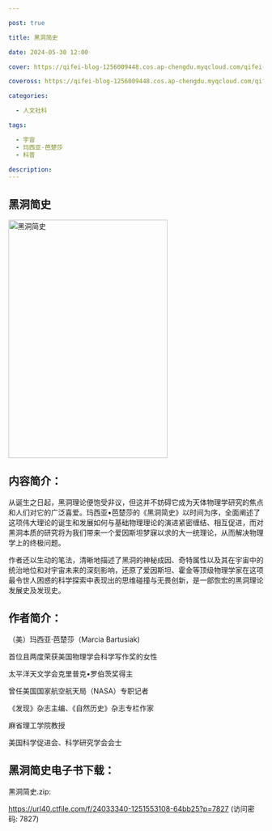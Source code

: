 ```yaml
---

post: true

title: 黑洞简史

date: 2024-05-30 12:00

cover: https://qifei-blog-1256009448.cos.ap-chengdu.myqcloud.com/qifei-blog/s28997438.jpg

coveross: https://qifei-blog-1256009448.cos.ap-chengdu.myqcloud.com/qifei-blog/s28997438.jpg

categories:

  - 人文社科

tags:

  - 宇宙
  - 玛西亚·芭楚莎
  - 科普

description:
---
```


## 黑洞简史

<img alt="黑洞简史" class="aligncenter loading" data-was-processed="true" decoding="async" fetchpriority="high" height="471" src="https://qifei-blog-1256009448.cos.ap-chengdu.myqcloud.com/qifei-blog/s28997438.jpg" style="cursor: zoom-in;" width="314"/>

## 内容简介：

从诞生之日起，黑洞理论便饱受非议，但这并不妨碍它成为天体物理学研究的焦点和人们对它的广泛喜爱。玛西亚•芭楚莎的《黑洞简史》以时间为序，全面阐述了这项伟大理论的诞生和发展如何与基础物理理论的演进紧密缠结、相互促进，而对黑洞本质的研究将为我们带来一个爱因斯坦梦寐以求的大一统理论，从而解决物理学上的终极问题。

作者还以生动的笔法，清晰地描述了黑洞的神秘成因、奇特属性以及其在宇宙中的统治地位和对宇宙未来的深刻影响，还原了爱因斯坦、霍金等顶级物理学家在这项最令世人困惑的科学探索中表现出的思维碰撞与无畏创新，是一部恢宏的黑洞理论发展史及发现史。

## 作者简介：

（美）玛西亚·芭楚莎（Marcia Bartusiak)

首位且两度荣获美国物理学会科学写作奖的女性

太平洋天文学会克里普克•罗伯茨奖得主

曾任美国国家航空航天局（NASA）专职记者

《发现》杂志主编、《自然历史》杂志专栏作家

麻省理工学院教授

美国科学促进会、科学研究学会会士

## 黑洞简史电子书下载：

黑洞简史.zip: 

https://url40.ctfile.com/f/24033340-1251553108-64bb25?p=7827 (访问密码: 7827)
